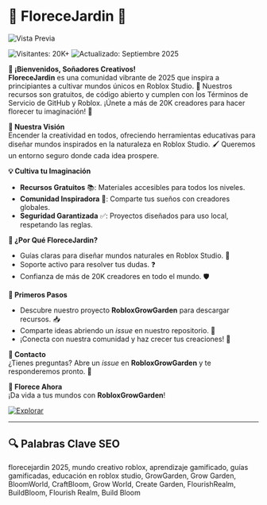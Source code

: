 # 🌱 FloreceJardin 🌈  


![Vista Previa](https://i.imgur.com/CJ4JQQ5.jpeg)  

![Visitantes: 20K+](https://img.shields.io/badge/Visitantes-20K+-ff9f43) ![Actualizado: Septiembre 2025](https://img.shields.io/badge/Actualizado-Septiembre_2025-3498db)  

**🌟 ¡Bienvenidos, Soñadores Creativos!**  
**FloreceJardin** es una comunidad vibrante de 2025 que inspira a principiantes a cultivar mundos únicos en Roblox Studio. 🌳 Nuestros recursos son gratuitos, de código abierto y cumplen con los Términos de Servicio de GitHub y Roblox. ¡Únete a más de 20K creadores para hacer florecer tu imaginación! 🚀  

**🎯 Nuestra Visión**  
Encender la creatividad en todos, ofreciendo herramientas educativas para diseñar mundos inspirados en la naturaleza en Roblox Studio. 🖌️ Queremos un entorno seguro donde cada idea prospere.  

**💡 Cultiva tu Imaginación**  
- **Recursos Gratuitos** 📚: Materiales accesibles para todos los niveles.  
- **Comunidad Inspiradora** 🤝: Comparte tus sueños con creadores globales.  
- **Seguridad Garantizada** ✅: Proyectos diseñados para uso local, respetando las reglas.  

**🌈 ¿Por Qué FloreceJardin?**  
- Guías claras para diseñar mundos naturales en Roblox Studio. 🌻  
- Soporte activo para resolver tus dudas. ❓  
- Confianza de más de 20K creadores en todo el mundo. 🛡️  

**🚀 Primeros Pasos**  
- Descubre nuestro proyecto **RobloxGrowGarden** para descargar recursos. 📥  
- Comparte ideas abriendo un *issue* en nuestro repositorio. 💬  
- ¡Conecta con nuestra comunidad y haz crecer tus creaciones! 🎉  

**📩 Contacto**  
¿Tienes preguntas? Abre un *issue* en **RobloxGrowGarden** y te responderemos pronto. 🌟  

**🎉 Florece Ahora**  
¡Da vida a tus mundos con **RobloxGrowGarden**!  

[![Explorar](https://img.shields.io/badge/Explorar-AHORA-blueviolet)](https://github.com/FloreceJardin/RobloxGrowGarden)  

---

## 🔍 Palabras Clave SEO  

florecejardin 2025, mundo creativo roblox, aprendizaje gamificado, guías gamificadas, educación en roblox studio, GrowGarden, Grow Garden, BloomWorld, CraftBloom, Grow World, Create Garden, FlourishRealm, BuildBloom, Flourish Realm, Build Bloom
